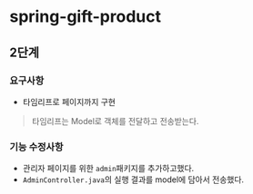 # spring-gift-product

## 2단계 
### 요구사항 
- 타임리프로 페이지까지 구현

> 타임리프는 Model로 객체를 전달하고 전송받는다.

### 기능 수정사항
- 관리자 페이지를 위한 `admin`패키지를 추가하고했다.
- `AdminController.java`의 실행 결과를 model에 담아서 전송했다.


